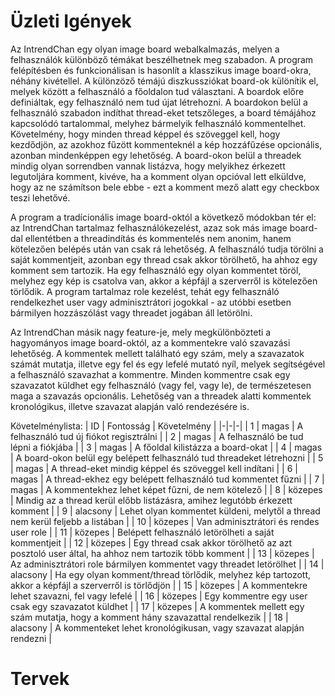 # Üzleti Igények

Az IntrendChan egy olyan image board webalkalmazás, melyen a felhasználók különböző témákat beszélhetnek meg szabadon. A program felépítésben és funkcionálisan is hasonlít a klasszikus image board-okra, néhány kivétellel. A különzöző témájú diszkussziókat board-ok különítik el, melyek között a felhasználó a főoldalon tud választani. A boardok előre definiáltak, egy felhasználó nem tud újat létrehozni. A boardokon belül a felhasználó szabadon indíthat thread-eket tetszőleges, a board témájához kapcsolódó tartalommal, melyhez bármelyik felhasználó kommentelhet. Követelmény, hogy minden thread képpel és szöveggel kell, hogy kezdődjön, az azokhoz fűzött kommenteknél a kép hozzáfűzése opcionális, azonban mindenképpen egy lehetőség. A board-okon belül a threadek mindig olyan sorrendben vannak listázva, hogy melyikhez érkezett legutoljára komment, kivéve, ha a komment olyan opcióval lett elküldve, hogy az ne számítson bele ebbe - ezt a komment mező alatt egy checkbox teszi lehetővé.

A program a tradícionális image board-októl a következő módokban tér el: az IntrendChan tartalmaz felhasználókezelést, azaz sok más image board-dal ellentétben a threadindítás és kommentelés nem anonim, hanem kötelezően belépés után van csak rá lehetőség. A felhasználó tudja törölni a saját kommentjeit, azonban egy thread csak akkor törölhető, ha ahhoz egy komment sem tartozik. Ha egy felhasználó egy olyan kommentet töröl, melyhez egy kép is csatolva van, akkor a képfájl a szerverről is kötelezően törlődik. A program tartalmaz role kezelést, tehát egy felhasználó rendelkezhet user vagy adminisztrátori jogokkal - az utóbbi esetben bármilyen hozzászólást vagy threadet jogában áll letörölni.

Az IntrendChan másik nagy feature-je, mely megkülönbözteti a hagyományos image board-októl, az a kommentekre való szavazási lehetőség. A kommentek mellett található egy szám, mely a szavazatok számát mutatja, illetve egy fel és egy lefelé mutató nyíl, melyek segítségével a felhasználó szavazhat a kommentre. Minden kommentre csak egy szavazatot küldhet egy felhasználó (vagy fel, vagy le), de természetesen maga a szavazás opcionális. Lehetőség van a threadek alatti kommentek kronológikus, illetve szavazat alapján való rendezésére is.

Követelménylista:
| ID | Fontosság | Követelmény |
|-|-|-|
| 1 | magas | A felhasználó tud új fiókot regisztrálni |
| 2 | magas | A felhasználó be tud lépni a fiókjába |
| 3 | magas | A főoldal kilistázza a board-okat |
| 4 | magas | A board-okon belül egy belépett felhasználó tud threadeket létrehozni |
| 5 | magas | A thread-eket mindig képpel és szöveggel kell indítani |
| 6 | magas | A thread-ekhez egy belépett felhasználó tud kommentet fűzni |
| 7 | magas | A kommentekhez lehet képet fűzni, de nem kötelező |
| 8 | közepes | Mindig az a thread kerül előbb listázásra, amihez legutóbb érkezett komment |
| 9 | alacsony | Lehet olyan kommentet küldeni, melytől a thread nem kerül feljebb a listában |
| 10 | közepes | Van adminisztrátori és rendes user role |
| 11 | közepes | Belépett felhasználó letörölheti a saját kommentjeit |
| 12 | közepes | Egy thread csak akkor törölhető az azt posztoló user által, ha ahhoz nem tartozik több komment |
| 13 | közepes | Az adminisztrátori role bármilyen kommentet vagy threadet letörölhet |
| 14 | alacsony | Ha egy olyan komment/thread törlődik, melyhez kép tartozott, akkor a képfájl a szerverről is törlődjön |
| 15 | közepes | A kommentekre lehet szavazni, fel vagy lefelé |
| 16 | közepes | Egy kommentre egy user csak egy szavazatot küldhet |
| 17 | közepes | A kommentek mellett egy szám mutatja, hogy a komment hány szavazattal rendelkezik |
| 18 | alacsony | A kommenteket lehet kronológikusan, vagy szavazat alapján rendezni |


# Tervek
